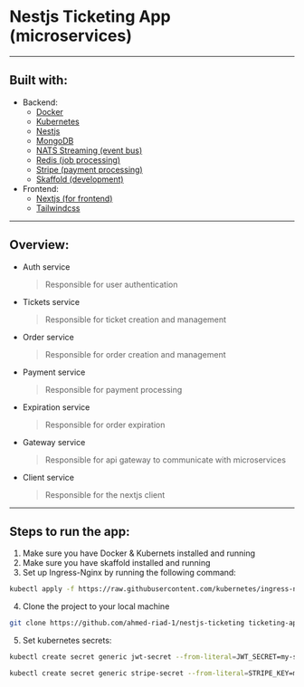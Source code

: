 # Nestjs Ticketing App (microservices)

---

## **Built with:**

- Backend:
  - [Docker](https://www.docker.com/)
  - [Kubernetes](https://kubernetes.io/)
  - [Nestjs](https://nestjs.com/)
  - [MongoDB](https://www.mongodb.com/)
  - [NATS Streaming (event bus)](https://www.nats.io/)
  - [Redis (job processing)](https://redis.io/)
  - [Stripe (payment processing)](https://stripe.com/)
  - [Skaffold (development)](https://skaffold.dev)
- Frontend:
  - [Nextjs (for frontend)](https://nextjs.org/)
  - [Tailwindcss](https://tailwindcss.com/)

---

## **Overview:**

- Auth service
  > Responsible for user authentication
- Tickets service
  > Responsible for ticket creation and management
- Order service
  > Responsible for order creation and management
- Payment service
  > Responsible for payment processing
- Expiration service
  > Responsible for order expiration
- Gateway service
  > Responsible for api gateway to communicate with microservices
- Client service
  > Responsible for the nextjs client

---

## **Steps to run the app:**

1. Make sure you have Docker & Kubernets installed and running
2. Make sure you have skaffold installed and running
3. Set up Ingress-Nginx by running the following command:

```sh
kubectl apply -f https://raw.githubusercontent.com/kubernetes/ingress-nginx/controller-v1.0.4/deploy/static/provider/cloud/deploy.yaml
```

4. Clone the project to your local machine

```sh
git clone https://github.com/ahmed-riad-1/nestjs-ticketing ticketing-app
```

5. Set kubernetes secrets:

```sh
kubectl create secret generic jwt-secret --from-literal=JWT_SECRET=my-secret-key

kubectl create secret generic stripe-secret --from-literal=STRIPE_KEY=my-stripe-key
```
